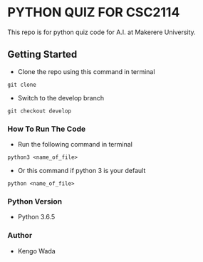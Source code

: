 # PYTHON QUIZ FOR CSC2114

This repo is for python quiz code for A.I. at Makerere University.

## Getting Started

* Clone the repo using this command in terminal

```
git clone 
```

* Switch to the develop branch

```
git checkout develop
```

### How To Run The Code

* Run the following command in terminal

```
python3 <name_of_file>
```

* Or this command if python 3 is your default

```
python <name_of_file>
```

### Python Version

* Python 3.6.5

### Author

* Kengo Wada